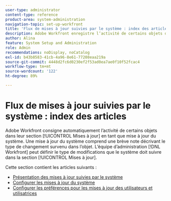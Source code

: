 ```yaml
---
user-type: administrator
content-type: reference
product-area: system-administration
navigation-topic: set-up-workfront
title: 'Flux de mises à jour suivies par le système : index des articles'
description: Adobe Workfront enregistre l’activité de certains objets dans leur zone [!UICONTROL Mises à jour]. Une mise à jour du système comprend une brève note décrivant le type de changement survenu dans l’objet.L’équipe d’administration  [!DNL Workfront]  peut définir le type de modifications que le système doit suivre dans la section [!UICONTROL Mises à jour].
author: Alina
feature: System Setup and Administration
role: Admin
recommendations: noDisplay, noCatalog
exl-id: b43b8583-41cb-4a96-8e61-77208eaa219a
source-git-commit: 4448d2fc6d0230ef2f53ad0ea7ae0f10f52fcac4
workflow-type: tm+mt
source-wordcount: '122'
ht-degree: 89%

---
```


# Flux de mises à jour suivies par le système : index des articles

<!--Audited: April, 2024-->

Adobe Workfront consigne automatiquement l’activité de certains objets dans leur section [!UICONTROL Mises à jour] en tant que mise à jour du système. Une mise à jour du système comprend une brève note décrivant le type de changement survenu dans l’objet. L’équipe d’administration [!DNL Workfront] peut définir le type de modifications que le système doit suivre dans la section [!UICONTROL Mises à jour].

Cette section contient les articles suivants :

* [Présentation des mises à jour suivies par le système](../../../administration-and-setup/set-up-workfront/system-tracked-update-feeds/system-tracked-update-feeds.md)
* [Configurer les mises à jour du système](../../../administration-and-setup/set-up-workfront/system-tracked-update-feeds/configure-system-updates.md)
* [Configurer les préférences pour les mises à jour des utilisateurs et utilisatrices](../../../administration-and-setup/set-up-workfront/system-tracked-update-feeds/configure-preferences-user-updates.md)
